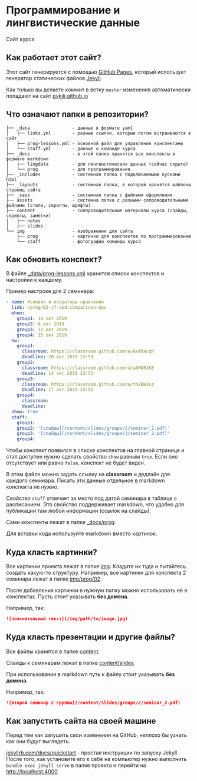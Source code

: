 # Программирование и лингвистические данные

Сайт курса


## Как работает этот сайт?

Этот сайт генерируется с помощью [GitHub Pages](https://pages.github.com), который использует генератор статических файлов [Jekyll](https://jekyllrb.com).

Как только вы делаете коммит в ветку `master` изменения автоматически попадают на сайт
[pykili.github.io](http://pykili.github.io)


## Что означают папки в репозитории?

```
├── _data                - данные в формате yaml
│   ├── links.yml        - разные ссылки, которые потом встраиваются в сайт
│   ├── prog-lessons.yml - основной файл для управления конспектами
│   └── staff.yml        - данные о команде курса
├── _docs                - в этой папке хранятся все конспекты в формате markdown
│   ├── lingdata         - для лингвистических данных (сейчас скрыто)
│   └── prog             - для программирования
├── _includes            - системная папка с подключаемыми кусками html
├── _layouts             - системная папка, в которой хранятся шаблоны страниц сайта
├── _sass                - системная папка с файлами оформления
├── assets               - системна папка с разными сопроводительными файлами (стили, скрипты, шрифты)
├── content              - соппроводительные материалы курса (слайды, скрипты, заметки)
│   ├── notes
│   ├── slides
└── img                  - изображения для сайта
    ├── prog             - картинки для конспектов по программированию
    └── staff            - фотографии команды курса
```


## Как обновить конспект?

В файле [_data/prog-lessons.yml](_data/prog-lessons.yml) хранится список конспектов и настройки к каждому.

Пример настроке для 2 семинара:

```yaml
- name: Условия и операторы сравнения
  link: /prog/02-if-and-comparison-ops
  when:
    group1: 14 окт 2019
    group2: 8 окт 2019
    group3: 11 окт 2019
    group4: 15 окт 2019
  hw:
    group1:
      classroom: https://classroom.github.com/a/AxABacqh
      deadline: 20 окт 2019 23:59
    group2:
      classroom: https://classroom.github.com/a/aAHD61KE
      deadline: 14 окт 2019 23:55
    group3:
      classroom: https://classroom.github.com/a/thZBW1nz
      deadline: 17 окт 2019 23:55
    group4:
      classroom:
      deadline:
  show: true
  staff:
    group1:
    group2: '[слайды](/content/slides/groups/2/seminar_2.pdf)'
    group3: '[слайды](/content/slides/groups/3/seminar_2.pdf)'
    group4:
```

Чтобы конспект появился в списке конспектов на главной странице и стал доступен нужно сделать свойство `show` равным `true`. Если оно отсутствует или равно `false`, конспект не будет виден.

В этом файле можно задать ссылку на **classroom** и дедлайн для каждого семинара. Писать эти данные отдельное в markdown конспекта не нужно.

Свойство `staff` отвечает за место под датой семинара в таблице с расписанием. Это свойство поддерживает markdown, что удобно для публикации там любой информации (ссылок на слайды).

Сами конспекты лежат в папке [_docs/prog](_docs/prog).

Для вставки кода используйте markdown вместо картинок.


## Куда класть картинки?

Все картинки проекта лежат в папке [img](img). Кладите их туда и пытайтесь создать какую-то структуру. Например, все картинки для конспекта 2 семинара лежат в папке [img/prog/02](img/prog/02).

После добавления картинки в нужную папку можно использовать её в конспектах. Пусть стоит указывать **без домена**.

Например, так:

```markdown
![пояснительный текст](/img/path/to/image.jpg)
```

## Куда класть презентации и другие файлы?

Все файлы хранятся в папке [content](content).

Слайды к семинарам лежат в папке [content/slides](content/slides).

При использовании в markdown путь к файлу стоит указывать **без домена**.

Например, так:

```markdown
![второй семинар 2 группы](/content/slides/groups/2/seminar_2.pdf)
```

## Как запустить сайта на своей машине

Перед тем как запушить свои изменения на GitHub, неплохо бы узнать как они будут выглядеть.

[jekyllrb.com/docs/quickstart](https://jekyllrb.com/docs/) - простая инструкции по запуску Jekyll. После того, как установите его к себе на компьютер нужно выполнить `bundle exec jekyll serve` в папке проекта и перейти на <http://localhost:4000>
